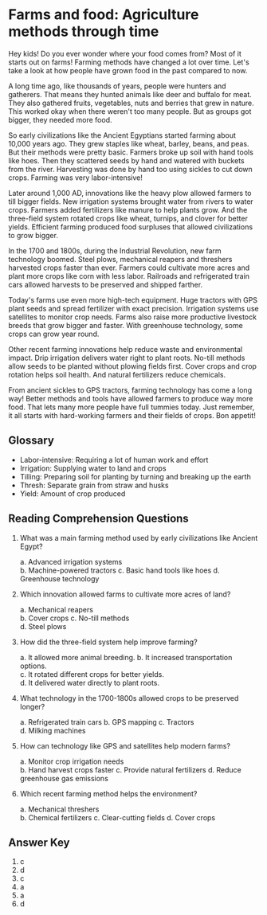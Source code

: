 # Farms and food: Agriculture methods through time

Hey kids! Do you ever wonder where your food comes from? Most of it starts out on farms! Farming methods have changed a lot over time. Let's take a look at how people have grown food in the past compared to now.

A long time ago, like thousands of years, people were hunters and gatherers. That means they hunted animals like deer and buffalo for meat. They also gathered fruits, vegetables, nuts and berries that grew in nature. This worked okay when there weren't too many people. But as groups got bigger, they needed more food.

So early civilizations like the Ancient Egyptians started farming about 10,000 years ago. They grew staples like wheat, barley, beans, and peas. But their methods were pretty basic. Farmers broke up soil with hand tools like hoes. Then they scattered seeds by hand and watered with buckets from the river. Harvesting was done by hand too using sickles to cut down crops. Farming was very labor-intensive!

Later around 1,000 AD, innovations like the heavy plow allowed farmers to till bigger fields. New irrigation systems brought water from rivers to water crops. Farmers added fertilizers like manure to help plants grow. And the three-field system rotated crops like wheat, turnips, and clover for better yields. Efficient farming produced food surpluses that allowed civilizations to grow bigger.

In the 1700 and 1800s, during the Industrial Revolution, new farm technology boomed. Steel plows, mechanical reapers and threshers harvested crops faster than ever. Farmers could cultivate more acres and plant more crops like corn with less labor. Railroads and refrigerated train cars allowed harvests to be preserved and shipped farther.

Today's farms use even more high-tech equipment. Huge tractors with GPS plant seeds and spread fertilizer with exact precision. Irrigation systems use satellites to monitor crop needs. Farms also raise more productive livestock breeds that grow bigger and faster. With greenhouse technology, some crops can grow year round.

Other recent farming innovations help reduce waste and environmental impact. Drip irrigation delivers water right to plant roots. No-till methods allow seeds to be planted without plowing fields first. Cover crops and crop rotation helps soil health. And natural fertilizers reduce chemicals.

From ancient sickles to GPS tractors, farming technology has come a long way! Better methods and tools have allowed farmers to produce way more food. That lets many more people have full tummies today. Just remember, it all starts with hard-working farmers and their fields of crops. Bon appetit!

## Glossary

- Labor-intensive: Requiring a lot of human work and effort  
- Irrigation: Supplying water to land and crops
- Tilling: Preparing soil for planting by turning and breaking up the earth
- Thresh: Separate grain from straw and husks  
- Yield: Amount of crop produced

## Reading Comprehension Questions

1. What was a main farming method used by early civilizations like Ancient Egypt?

   a. Advanced irrigation systems  
   b. Machine-powered tractors
   c. Basic hand tools like hoes
   d. Greenhouse technology

2. Which innovation allowed farms to cultivate more acres of land?

   a. Mechanical reapers  
   b. Cover crops
   c. No-till methods  
   d. Steel plows

3. How did the three-field system help improve farming?

   a. It allowed more animal breeding.
   b. It increased transportation options.  
   c. It rotated different crops for better yields.  
   d. It delivered water directly to plant roots.

4. What technology in the 1700-1800s allowed crops to be preserved longer?

   a. Refrigerated train cars
   b. GPS mapping
   c. Tractors  
   d. Milking machines

5. How can technology like GPS and satellites help modern farms?

   a. Monitor crop irrigation needs  
   b. Hand harvest crops faster
   c. Provide natural fertilizers
   d. Reduce greenhouse gas emissions

6. Which recent farming method helps the environment?

   a. Mechanical threshers  
   b. Chemical fertilizers
   c. Clear-cutting fields
   d. Cover crops

## Answer Key

1. c  
2. d
3. c
4. a
5. a
6. d
